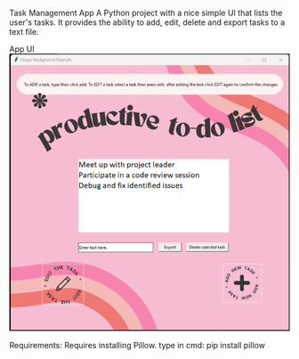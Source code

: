 Task Management App
A Python project with a nice simple UI that lists the user's tasks. It provides the ability to add, edit, delete and export tasks to a text file.

App UI
![Project UI](./image.png)

Requirements:
Requires installing Pillow.
type in cmd:
pip install pillow
